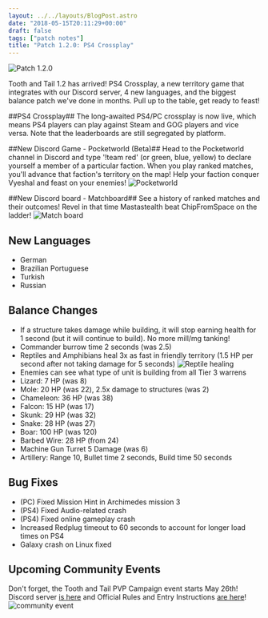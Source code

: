 ```yaml
---
layout: ../../layouts/BlogPost.astro
date: "2018-05-15T20:11:29+00:00"
draft: false
tags: ["patch notes"]
title: "Patch 1.2.0: PS4 Crossplay"
---
```


![Patch 1.2.0](https://i.imgur.com/s4G1OOu.gif)

Tooth and Tail 1.2 has arrived! PS4 Crossplay, a new territory game that integrates with our Discord server, 4 new languages, and the biggest balance patch we've done in months. Pull up to the table, get ready to feast!

##PS4 Crossplay##
The long-awaited PS4/PC crossplay is now live, which means PS4 players can play against Steam and GOG players and vice versa. Note that the leaderboards are still segregated by platform.

##New Discord Game - Pocketworld (Beta)##
Head to the Pocketworld channel in Discord and type '!team red' (or green, blue, yellow) to declare yourself a member of a particular faction. When you play ranked matches, you'll advance that faction's territory on the map! Help your faction conquer Vyeshal and feast on your enemies!
![Pocketworld](https://i.imgur.com/oFobXsX.png)

##New Discord board - Matchboard##
See a history of ranked matches and their outcomes! Revel in that time Mastastealth beat ChipFromSpace on the ladder!
![Match board](https://i.imgur.com/vYaGhxo.png)

## New Languages

- German
- Brazilian Portuguese
- Turkish
- Russian

## Balance Changes

- If a structure takes damage while building, it will stop earning health for 1 second (but it will continue to build). No more mill/mg tanking!
- Commander burrow time 2 seconds (was 2.5)
- Reptiles and Amphibians heal 3x as fast in friendly territory (1.5 HP per second after not taking damage for 5 seconds)
  ![Reptile healing](https://i.imgur.com/ENwfH76.gif)
- Enemies can see what type of unit is building from all Tier 3 warrens
- Lizard: 7 HP (was 8)
- Mole: 20 HP (was 22), 2.5x damage to structures (was 2)
- Chameleon: 36 HP (was 38)
- Falcon: 15 HP (was 17)
- Skunk: 29 HP (was 32)
- Snake: 28 HP (was 27)
- Boar: 100 HP (was 120)
- Barbed Wire: 28 HP (from 24)
- Machine Gun Turret 5 Damage (was 6)
- Artillery: Range 10, Bullet time 2 seconds, Build time 50 seconds

## Bug Fixes

- (PC) Fixed Mission Hint in Archimedes mission 3
- (PS4) Fixed Audio-related crash
- (PS4) Fixed online gameplay crash
- Increased Redplug timeout to 60 seconds to account for longer load times on PS4
- Galaxy crash on Linux fixed

## Upcoming Community Events

Don't forget, the Tooth and Tail PVP Campaign event starts May 26th! Discord server [is here](https://discord.gg/J8dDzk) and Official Rules and Entry Instructions [are here](https://docs.google.com/document/d/1V8uyZNzordpwAW4al65qomQz5xk-lYIPG7trc1gGMgA/edit?usp=sharing)!
![community event](https://cdn.discordapp.com/attachments/434770918963806208/436604569577848832/heads.png)
